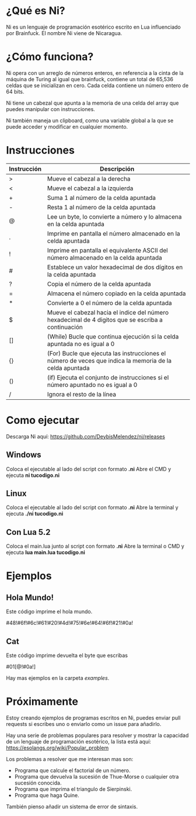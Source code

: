 # ¿Qué es Ni?
Ni es un lenguaje de programación esotérico escrito en Lua influenciado por Brainfuck. El nombre Ni viene de Nicaragua.

# ¿Cómo funciona?

Ni opera con un arreglo de números enteros, en referencia a la cinta de la máquina de Turing al igual que brainfuck, contiene un total de 65,536 celdas que se inicializan en cero. Cada celda contiene un número entero de 64 bits.

Ni tiene un cabezal que apunta a la memoria de una celda del array que puedes manipular con instrucciones.

Ni también maneja un clipboard, como una variable global a la que se puede acceder y modificar en cualquier momento.

# Instrucciones

|Instrucción|Descripción |
|-----------|------------|
|>          |Mueve el cabezal a la derecha |
|<          |Mueve el cabezal a la izquierda|
|+          |Suma 1 al número de la celda apuntada|
|-          |Resta 1 al número de la celda apuntada|
|@          |Lee un byte, lo convierte a número y lo almacena en la celda apuntada|
|.          |Imprime en pantalla el número almacenado en la celda apuntada|
|!          |Imprime en pantalla el equivalente ASCII del número almacenado en la celda apuntada|
|#          |Establece un valor hexadecimal de dos dígitos en la celda apuntada|
|?          |Copia el número de la celda apuntada|
|=          |Almacena el número copiado en la celda apuntada|
|*          |Convierte a 0 el número de la celda apuntada|
|$          |Mueve el cabezal hacia el indice del número hexadecimal de 4 digitos que se escriba a continuación|
|[]         |(While) Bucle que continua ejecución si la celda apuntada no es igual a 0|
|{}         |(For) Bucle que ejecuta las instrucciones el número de veces que indica la memoria de la celda apuntada|
|()         |(if) Ejecuta el conjunto de instrucciones si el número apuntado no es igual a 0|
|/          |Ignora el resto de la línea|

# Como ejecutar

Descarga Ni aquí: https://github.com/DeybisMelendez/ni/releases

## Windows

Coloca el ejecutable al lado del script con formato **.ni**
Abre el CMD y ejecuta **ni tucodigo.ni**

## Linux

Coloca el ejecutable al lado del script con formato **.ni**
Abre la terminal y ejecuta **./ni tucodigo.ni**

## Con Lua 5.2

Coloca el main.lua junto al script con formato **.ni**
Abre la terminal o CMD y ejecuta **lua main.lua tucodigo.ni**

# Ejemplos

## Hola Mundo!

Este código imprime el hola mundo.

#48!#6f!#6c!#61!#20!#4d!#75!#6e!#64!#6f!#21!#0a!

## Cat

Este código imprime devuelta el byte que escribas

#01[@!#0a!]

Hay mas ejemplos en la carpeta *examples*.

# Próximamente

Estoy creando ejemplos de programas escritos en Ni, puedes enviar pull requests si escribes uno o enviarlo como un issue para añadirlo.

Hay una serie de problemas populares para resolver y mostrar la capacidad de un lenguaje de programación esotérico, la lista está aquí: https://esolangs.org/wiki/Popular_problem

Los problemas a resolver que me interesan mas son:

- Programa que calcule el factorial de un número.
- Programa que devuelva la sucesión de Thue-Morse o cualquier otra sucesión conocida.
- Programa que imprima el triangulo de Sierpinski.
- Programa que haga Quine.

También pienso añadir un sistema de error de sintaxis.
